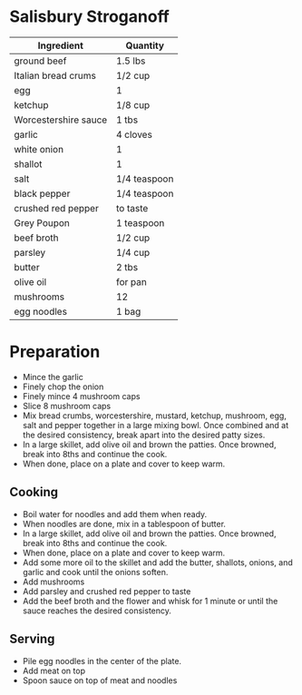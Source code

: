 # Salisbury Stroganoff

| Ingredient | Quantity |
| ------------- | ----------- |
| ground beef | 1.5 lbs |
| Italian bread crums | 1/2 cup |
| egg | 1 |
| ketchup | 1/8 cup |
| Worcestershire sauce | 1 tbs |
| garlic | 4 cloves |
| white onion | 1 |
| shallot | 1 |
| salt | 1/4 teaspoon |
| black pepper | 1/4 teaspoon |
| crushed red pepper | to taste |
| Grey Poupon | 1 teaspoon |
| beef broth | 1/2 cup | 
| parsley | 1/4 cup |
| butter | 2 tbs |
| olive oil | for pan |
| mushrooms | 12 |
| egg noodles | 1 bag |

# Preparation

* Mince the garlic
* Finely chop the onion
* Finely mince 4 mushroom caps 
* Slice 8 mushroom caps
* Mix bread crumbs, worcestershire, mustard, ketchup, mushroom, egg, salt and pepper together in a large mixing bowl.  Once combined and at the desired consistency, break apart into the desired patty sizes.
* In a large skillet, add olive oil and brown the patties.  Once browned, break into 8ths and continue the cook.
* When done, place on a plate and cover to keep warm.

## Cooking

* Boil water for noodles and add them when ready.
* When noodles are done, mix in a tablespoon of butter.
* In a large skillet, add olive oil and brown the patties.  Once browned, break into 8ths and continue the cook.
* When done, place on a plate and cover to keep warm.
* Add some more oil to the skillet and add the butter, shallots, onions, and garlic and cook until the onions soften.
* Add mushrooms
* Add parsley and crushed red pepper to taste
* Add the beef broth and the flower and whisk for 1 minute or until the sauce reaches the desired consistency.

## Serving

* Pile egg noodles in the center of the plate. 
* Add meat on top
* Spoon sauce on top of meat and noodles
